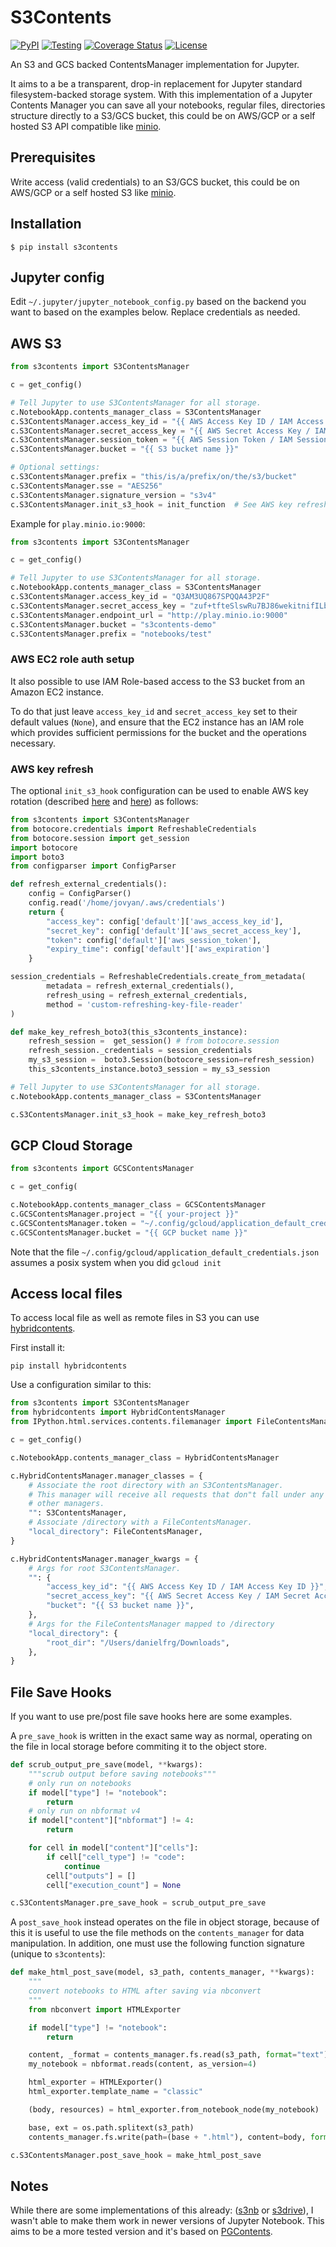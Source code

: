# S3Contents

[![PyPI](https://badge.fury.io/py/s3contents.svg)](https://pypi.org/project/s3contents/)
[![Testing](http://github.com/danielfrg/s3contents/workflows/test/badge.svg)](http://github.com/danielfrg/s3contents/actions)
[![Coverage Status](https://codecov.io/gh/danielfrg/s3contents/branch/master/graph/badge.svg)](https://codecov.io/gh/danielfrg/s3contents?branch=master)
[![License](http://img.shields.io/:license-Apache%202-blue.svg)](http://github.com/danielfrg/s3contents/blob/master/LICENSE.txt)

An S3 and GCS backed ContentsManager implementation for Jupyter.

It aims to a be a transparent, drop-in replacement for Jupyter standard filesystem-backed storage system.
With this implementation of a Jupyter Contents Manager you can save all your notebooks, regular files, directories
structure directly to a S3/GCS bucket, this could be on AWS/GCP or a self hosted S3 API compatible like [minio](http://minio.io).

## Prerequisites

Write access (valid credentials) to an S3/GCS bucket, this could be on AWS/GCP or a self hosted S3 like [minio](http://minio.io).

## Installation

```
$ pip install s3contents
```

## Jupyter config

Edit `~/.jupyter/jupyter_notebook_config.py` based on the backend you want to
based on the examples below. Replace credentials as needed.

## AWS S3

```python
from s3contents import S3ContentsManager

c = get_config()

# Tell Jupyter to use S3ContentsManager for all storage.
c.NotebookApp.contents_manager_class = S3ContentsManager
c.S3ContentsManager.access_key_id = "{{ AWS Access Key ID / IAM Access Key ID }}"
c.S3ContentsManager.secret_access_key = "{{ AWS Secret Access Key / IAM Secret Access Key }}"
c.S3ContentsManager.session_token = "{{ AWS Session Token / IAM Session Token }}"
c.S3ContentsManager.bucket = "{{ S3 bucket name }}"

# Optional settings:
c.S3ContentsManager.prefix = "this/is/a/prefix/on/the/s3/bucket"
c.S3ContentsManager.sse = "AES256"
c.S3ContentsManager.signature_version = "s3v4"
c.S3ContentsManager.init_s3_hook = init_function  # See AWS key refresh
```

Example for `play.minio.io:9000`:

```python
from s3contents import S3ContentsManager

c = get_config()

# Tell Jupyter to use S3ContentsManager for all storage.
c.NotebookApp.contents_manager_class = S3ContentsManager
c.S3ContentsManager.access_key_id = "Q3AM3UQ867SPQQA43P2F"
c.S3ContentsManager.secret_access_key = "zuf+tfteSlswRu7BJ86wekitnifILbZam1KYY3TG"
c.S3ContentsManager.endpoint_url = "http://play.minio.io:9000"
c.S3ContentsManager.bucket = "s3contents-demo"
c.S3ContentsManager.prefix = "notebooks/test"
```

### AWS EC2 role auth setup

It also possible to use IAM Role-based access to the S3 bucket from an Amazon EC2 instance.

To do that just leave `access_key_id` and `secret_access_key` set to their default values (`None`),
and ensure that the EC2 instance has an IAM role which provides sufficient permissions for the bucket and the operations necessary.

### AWS key refresh

The optional `init_s3_hook` configuration can be used to enable AWS key rotation (described [here](https://dev.to/li_chastina/auto-refresh-aws-tokens-using-iam-role-and-boto3-2cjf) and [here](https://www.owenrumney.co.uk/2019/01/15/implementing-refreshingawscredentials-python/)) as follows:

```python
from s3contents import S3ContentsManager
from botocore.credentials import RefreshableCredentials
from botocore.session import get_session
import botocore
import boto3
from configparser import ConfigParser

def refresh_external_credentials():
    config = ConfigParser()
    config.read('/home/jovyan/.aws/credentials')
    return {
        "access_key": config['default']['aws_access_key_id'],
        "secret_key": config['default']['aws_secret_access_key'],
        "token": config['default']['aws_session_token'],
        "expiry_time": config['default']['aws_expiration']
    }

session_credentials = RefreshableCredentials.create_from_metadata(
        metadata = refresh_external_credentials(),
        refresh_using = refresh_external_credentials,
        method = 'custom-refreshing-key-file-reader'
)

def make_key_refresh_boto3(this_s3contents_instance):
    refresh_session =  get_session() # from botocore.session
    refresh_session._credentials = session_credentials
    my_s3_session =  boto3.Session(botocore_session=refresh_session)
    this_s3contents_instance.boto3_session = my_s3_session

# Tell Jupyter to use S3ContentsManager for all storage.
c.NotebookApp.contents_manager_class = S3ContentsManager

c.S3ContentsManager.init_s3_hook = make_key_refresh_boto3
```

## GCP Cloud Storage

```python
from s3contents import GCSContentsManager

c = get_config(

c.NotebookApp.contents_manager_class = GCSContentsManager
c.GCSContentsManager.project = "{{ your-project }}"
c.GCSContentsManager.token = "~/.config/gcloud/application_default_credentials.json"
c.GCSContentsManager.bucket = "{{ GCP bucket name }}"
```

Note that the file `~/.config/gcloud/application_default_credentials.json` assumes a posix system
when you did `gcloud init`

## Access local files

To access local file as well as remote files in S3 you can use [hybridcontents](https://github.com/viaduct-ai/hybridcontents).

First install it:

```
pip install hybridcontents
```

Use a configuration similar to this:

```python
from s3contents import S3ContentsManager
from hybridcontents import HybridContentsManager
from IPython.html.services.contents.filemanager import FileContentsManager

c = get_config()

c.NotebookApp.contents_manager_class = HybridContentsManager

c.HybridContentsManager.manager_classes = {
    # Associate the root directory with an S3ContentsManager.
    # This manager will receive all requests that don"t fall under any of the
    # other managers.
    "": S3ContentsManager,
    # Associate /directory with a FileContentsManager.
    "local_directory": FileContentsManager,
}

c.HybridContentsManager.manager_kwargs = {
    # Args for root S3ContentsManager.
    "": {
        "access_key_id": "{{ AWS Access Key ID / IAM Access Key ID }}",
        "secret_access_key": "{{ AWS Secret Access Key / IAM Secret Access Key }}",
        "bucket": "{{ S3 bucket name }}",
    },
    # Args for the FileContentsManager mapped to /directory
    "local_directory": {
        "root_dir": "/Users/danielfrg/Downloads",
    },
}
```

## File Save Hooks

If you want to use pre/post file save hooks here are some examples. 

A `pre_save_hook` is written in the exact same way as normal, operating on the file in local storage before commiting it to the object store.

```python
def scrub_output_pre_save(model, **kwargs):
    """scrub output before saving notebooks"""
    # only run on notebooks
    if model["type"] != "notebook":
        return
    # only run on nbformat v4
    if model["content"]["nbformat"] != 4:
        return

    for cell in model["content"]["cells"]:
        if cell["cell_type"] != "code":
            continue
        cell["outputs"] = []
        cell["execution_count"] = None

c.S3ContentsManager.pre_save_hook = scrub_output_pre_save
```

A `post_save_hook` instead operates on the file in object storage, because of this it is useful to use the file methods on the `contents_manager` for data manipulation. In addition, one must use the following function signature (unique to `s3contents`):

```python 
def make_html_post_save(model, s3_path, contents_manager, **kwargs):
    """
    convert notebooks to HTML after saving via nbconvert
    """
    from nbconvert import HTMLExporter

    if model["type"] != "notebook":
        return

    content, _format = contents_manager.fs.read(s3_path, format="text")
    my_notebook = nbformat.reads(content, as_version=4)

    html_exporter = HTMLExporter()
    html_exporter.template_name = "classic"

    (body, resources) = html_exporter.from_notebook_node(my_notebook)

    base, ext = os.path.splitext(s3_path)
    contents_manager.fs.write(path=(base + ".html"), content=body, format=_format)

c.S3ContentsManager.post_save_hook = make_html_post_save
```

## Notes

While there are some implementations of this already:
([s3nb](https://github.com/monetate/s3nb) or [s3drive](https://github.com/stitchfix/s3drive)),
I wasn't able to make them work in newer versions of Jupyter Notebook.
This aims to be a more tested version and it's based on [PGContents](https://github.com/quantopian/pgcontents).
